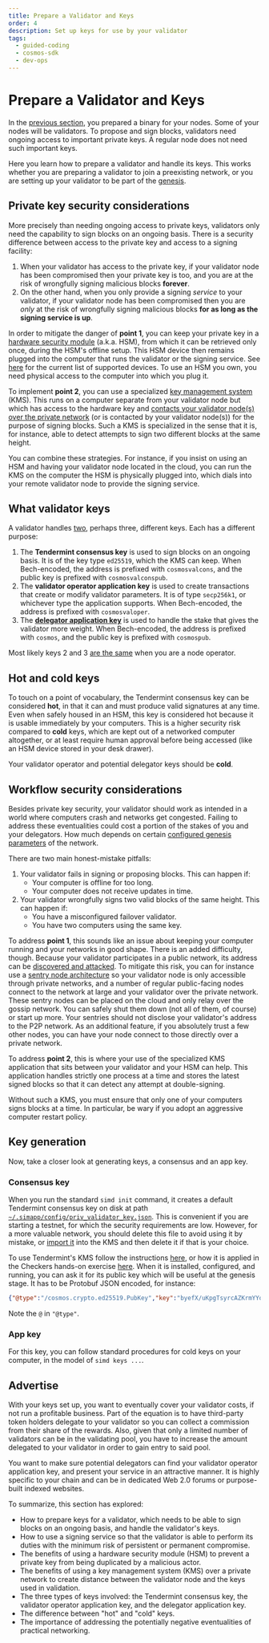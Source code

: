 ```yaml
---
title: Prepare a Validator and Keys
order: 4
description: Set up keys for use by your validator
tags:
  - guided-coding
  - cosmos-sdk
  - dev-ops
---
```


# Prepare a Validator and Keys

In the [previous section](./2-software.md), you prepared a binary for your nodes. Some of your nodes will be validators. To propose and sign blocks, validators need ongoing access to important private keys. A regular node does not need such important keys.

Here you learn how to prepare a validator and handle its keys. This works whether you are preparing a validator to join a preexisting network, or you are setting up your validator to be part of the [genesis](./4-genesis.md).

## Private key security considerations

More precisely than needing ongoing access to private keys, validators only need the capability to sign blocks on an ongoing basis. There is a security difference between access to the private key and access to a signing facility:

1. When your validator has access to the private key, if your validator node has been compromised then your private key is too, and you are at the risk of wrongfully signing malicious blocks **forever**.
2. On the other hand, when you only provide a signing _service_ to your validator, if your validator node has been compromised then you are _only_ at the risk of wrongfully signing malicious blocks **for as long as the signing service is up**.

In order to mitigate the danger of **point 1**, you can keep your private key in a [hardware security module](https://hub.cosmos.network/main/validators/validator-faq.html#how-to-handle-key-management) (a.k.a. HSM), from which it can be retrieved only once, during the HSM's offline setup. This HSM device then remains plugged into the computer that runs the validator or the signing service. See [here](https://hub.cosmos.network/main/validators/security.html#key-management-hsm) for the current list of supported devices. To use an HSM you own, you need physical access to the computer into which you plug it.

To implement **point 2**, you can use a specialized [key management system](https://hub.cosmos.network/main/validators/kms/kms.html) (KMS). This runs on a computer separate from your validator node but which has access to the hardware key and [contacts your  validator node(s) over the private network](https://github.com/iqlusioninc/tmkms/blob/v0.12.2/README.txsigner.md#architecture) (or is contacted by your validator node(s)) for the purpose of signing blocks. Such a KMS is specialized in the sense that it is, for instance, able to detect attempts to sign two different blocks at the same height.

You can combine these strategies. For instance, if you insist on using an HSM and having your validator node located in the cloud, you can run the KMS on the computer the HSM is physically plugged into, which dials into your remote validator node to provide the signing service.

## What validator keys

A validator handles [two](https://hub.cosmos.network/main/validators/validator-faq.html#what-are-the-different-types-of-keys), perhaps three, different keys. Each has a different purpose:

1. The **Tendermint consensus key** is used to sign blocks on an ongoing basis. It is of the key type `ed25519`, which the KMS can keep. When Bech-encoded, the address is prefixed with `cosmosvalcons`, and the public key is prefixed with `cosmosvalconspub`.
2. The **validator operator application key** is used to create transactions that create or modify validator parameters. It is of type `secp256k1`, or whichever type the application supports. When Bech-encoded, the address is prefixed with `cosmosvaloper`.
3. The [**delegator application key**](https://hub.cosmos.network/main/validators/validator-faq.html#are-validators-required-to-self-delegate-atom) is used to handle the stake that gives the validator more weight. When Bech-encoded, the address is prefixed with `cosmos`, and the public key is prefixed with `cosmospub`.

Most likely keys 2 and 3 [are the same](https://github.com/cosmos/cosmos-sdk/blob/v0.46.1/proto/cosmos/staking/v1beta1/tx.proto#L45-L47) when you are a node operator.

## Hot and cold keys

To touch on a point of vocabulary, the Tendermint consensus key can be considered **hot**, in that it can and must produce valid signatures at any time. Even when safely housed in an HSM, this key is considered hot because it is usable immediately by your computers. This is a higher security risk compared to **cold** keys, which are kept out of a networked computer altogether, or at least require human approval before being accessed (like an HSM device stored in your desk drawer).

Your validator operator and potential delegator keys should be **cold**.

## Workflow security considerations

Besides private key security, your validator should work as intended in a world where computers crash and networks get congested. Failing to address these eventualities could cost a portion of the stakes of you and your delegators. How much depends on certain [configured genesis parameters](https://docs.cosmos.network/v0.46/modules/slashing/08_params.html) of the network.

There are two main honest-mistake pitfalls:

1. Your validator fails in signing or proposing blocks. This can happen if:
    * Your computer is offline for too long.
    * Your computer does not receive updates in time.
2. Your validator wrongfully signs two valid blocks of the same height. This can happen if:
    * You have a misconfigured failover validator.
    * You have two computers using the same key.

To address **point 1**, this sounds like an issue about keeping your computer running and your networks in good shape. There is an added difficulty, though. Because your validator participates in a public network, its address can be [discovered and attacked](https://hub.cosmos.network/main/validators/validator-faq.html#how-can-validators-protect-themselves-from-denial-of-service-attacks). To mitigate this risk, you can for instance use a [sentry node architecture](./5-network.md#ddos) so your validator node is only accessible through private networks, and a number of regular public-facing nodes connect to the network at large and your validator over the private network. These sentry nodes can be placed on the cloud and only relay over the gossip network. You can safely shut them down (not all of them, of course) or start up more. Your sentries should not disclose your validator's address to the P2P network. As an additional feature, if you absolutely trust a few other nodes, you can have your node connect to those directly over a private network.

To address **point 2**, this is where your use of the specialized KMS application that sits between your validator and your HSM can help. This application handles strictly one process at a time and stores the latest signed blocks so that it can detect any attempt at double-signing.

Without such a KMS, you must ensure that only one of your computers signs blocks at a time. In particular, be wary if you adopt an aggressive computer restart policy.

## Key generation

Now, take a closer look at generating keys, a consensus and an app key.

### Consensus key

When you run the standard `simd init` command, it creates a default Tendermint consensus key on disk at path [`~/.simapp/config/priv_validator_key.json`](https://docs.cosmos.network/main/run-node/run-node.html#initialize-the-chain). This is convenient if you are starting a testnet, for which the security requirements are low. However, for a more valuable network, you should delete this file to avoid using it by mistake, or [import it](https://github.com/iqlusioninc/tmkms/blob/v0.12.2/README.txsigner.md#architecture) into the KMS and then delete it if that is your choice.

To use Tendermint's KMS follow the instructions [here](https://hub.cosmos.network/main/validators/kms/kms.html), or how it is applied in the Checkers hands-on exercise [here](/hands-on-exercise/2-ignite-cli-adv/9-run-prod-docker.md). When it is installed, configured, and running, you can ask it for its public key which will be useful at the genesis stage. It has to be Protobuf JSON encoded, for instance:

```json
{"@type":"/cosmos.crypto.ed25519.PubKey","key":"byefX/uKpgTsyrcAZKrmYYoFiXG0tmTOOaJFziO3D+E="}
```

Note the `@` in `"@type"`.

### App key

For this key, you can follow standard procedures for cold keys on your computer, in the model of `simd keys ...`.

## Advertise

With your keys set up, you want to eventually cover your validator costs, if not run a profitable business. Part of the equation is to have third-party token holders delegate to your validator so you can collect a commission from their share of the rewards. Also, given that only a limited number of validators can be in the validating pool, you have to increase the amount delegated to your validator in order to gain entry to said pool.

You want to make sure potential delegators can find your validator operator application key, and present your service in an attractive manner. It is highly specific to your chain and can be in dedicated Web 2.0 forums or purpose-built indexed websites.

<HighlightBox type="synopsis">

To summarize, this section has explored:

* How to prepare keys for a validator, which needs to be able to sign blocks on an ongoing basis, and handle the validator's keys.
* How to use a signing service so that the validator is able to perform its duties with the minimum risk of persistent or permanent compromise.
* The benefits of using a hardware security module (HSM) to prevent a private key from being duplicated by a malicious actor.
* The benefits of using a key management system (KMS) over a private network to create distance between the validator node and the keys used in validation.
* The three types of keys involved: the Tendermint consensus key, the validator operator application key, and the delegator application key.
* The difference between "hot" and "cold" keys.
* The importance of addressing the potentially negative eventualities of practical networking.

</HighlightBox>
